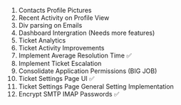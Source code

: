 1. Contacts Profile Pictures
2. Recent Activity on Profile View
3. Div parsing on Emails
4. Dashboard Intergration (Needs more features)
5. Ticket Analytics
6. Ticket Activity Improvements
7. Implement Average Resolution Time ✅
8. Implement Ticket Escalation
9. Consolidate Application Permissions (BIG JOB)
10. Ticket Settings Page UI ✅
11. Ticket Settings Page General Setting Implementation
12. Encrypt SMTP IMAP Passwords ✅